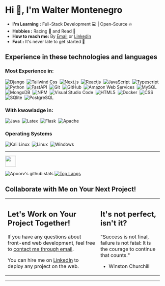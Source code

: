 # Hi 👋, I'm Walter Montenegro

-  **I'm Learning :** Full-Stack Development 💻 | Open-Source :fire:	
-  **Hobbies :** Racing 🏁 and Read 📖
-  **How to reach me:** By <a href="mailto:jesusmontenegro941@gmail.com" >Email</a> or <a href="https://www.linkedin.com/in/montenegrowalter/" >Linkedin</a>
-  **Fact :** It's never late to get started 🎯
## Experience in these technologies and languages

### Most Experience in:
![Django](https://img.shields.io/badge/Django-092E20?style=flat-square&logo=django&logoColor=white)&nbsp;
![Tailwind Css](https://img.shields.io/badge/TailwindCSS-%2338B2AC.svg?logo=tailwindcss&logoColor=white)&nbsp;
![Next.js](https://img.shields.io/badge/Node.js-f3f3f3?logo=nextdotjs&logoColor=black)&nbsp;
![Reactjs](https://img.shields.io/badge/React-20232A?style=flat&logo=react&logoColor=61DAFB)&nbsp;
![JavaScript](https://img.shields.io/badge/-JavaScript-0f0f0f?style=flat-square&logo=javascript)&nbsp;
![Typescript](https://img.shields.io/badge/-TypeScript-fff?style=flat-square&logo=typescript&logoColor=0003f4)&nbsp;
![Python](https://img.shields.io/badge/Python-14354C?style=flat-square&logo=python&logoColor=white)&nbsp;
![FastAPI](https://img.shields.io/badge/FastAPI-white?style=flat-square&logo=fastapi&logoColor=009485)&nbsp;
![Git](https://img.shields.io/badge/-Git-05122A?style=flat&logo=git)&nbsp;
![GitHub](https://img.shields.io/badge/-GitHub-181717?style=flat-square&logo=github)&nbsp;
![Amazon Web Services](https://img.shields.io/badge/Amazon_AWS-232F3E?style=flat&logo=amazon-aws&logoColor=white)&nbsp;
![MySQL](https://img.shields.io/badge/MySQL-00000F?style=flat&logo=mysql&logoColor=white)&nbsp;
![MongoDB](https://img.shields.io/badge/MongoDB-47A248?style=flat&logo=mongodb&logoColor=green)&nbsp;
![NPM](https://img.shields.io/badge/npm-CB3837?style=flat&logo=npm&logoColor=white)&nbsp;
![Visual Studio Code](https://img.shields.io/badge/-Visual%20Studio%20Code-05122A?style=flat&logo=visual-studio-code&logoColor=007ACC)&nbsp;
![HTML5](https://img.shields.io/badge/HTML-202020?style=flat-square&logo=html5&logoColor=d94a24)&nbsp;
![Docker](https://img.shields.io/badge/Docker-2CA5E0?style=flat&logo=docker&logoColor=white)&nbsp;
![CSS](https://img.shields.io/badge/CSS-5bb4de?&style=flat-square&logo=css3&logoColor=264ddf)&nbsp;
![SQlite](https://img.shields.io/badge/-SQlite-05122A?style=flat&logo=sqlite&logoColor=A8B9CC)&nbsp;
![PostgreSQL](https://img.shields.io/badge/PostgreSQL-316192?style=flat&logo=postgresql&logoColor=green)&nbsp;

### With kwowladge in: 
![Java](https://img.shields.io/badge/-Java-007396?style=flat-square&logo=java)&nbsp;
![Latex](https://img.shields.io/badge/-Latex-05122A?style=flat&logo=latex&logoColor=008080)&nbsp;
![Flask](https://img.shields.io/badge/Flask-000000?style=flat&logo=flask&logoColor=white)&nbsp;
![Apache](https://img.shields.io/badge/Apache-D22128?style=flat&logo=Apache&logoColor=white)&nbsp;

### Operating Systems

![Kali Linux](https://img.shields.io/badge/Kali_Linux-557C94?logo=kali-linux&logoColor=white)&nbsp;
![Linux](https://img.shields.io/badge/Linux-05122A?style=flat&logo=linux&logoColor=white)&nbsp;
![Windows](https://img.shields.io/badge/Windows-0078D6?logo=windows&logoColor=white)&nbsp;

-------

<img style="height: 35px" src="https://img.shields.io/badge/-Github Stats:-181717?style=flat&logo=github"/> 

![Apoorv's github stats](https://github-readme-stats.vercel.app/api?username=mojezcg&show_icons=true&title_color=7031f7&icon_color=4622e5&text_color=fff&bg_color=0f0f0f&hide=["stars"])
[![Top Langs](https://github-readme-stats.vercel.app/api/top-langs/?username=mojezcg&layout=compact&title_color=7031f7&text_color=fff&bg_color=0f0f0f)](https://github.com/anuraghazra/github-readme-stats)

## Collaborate with Me on Your Next Project!
<table style="border: none ">
  <tr>
  <td  width="60%" valign="top">

## Let's Work on Your Project Together!

If you have any questions about front-end web development, feel free to <a href="mailto:jsMonte31@gmail.com">contact me through email</a>.

You can hire me on <a href="https://www.linkedin.com/in/montenegrowalter/">LinkedIn</a> to deploy any project on the web.

  </td>
  <td width="40%" valign="top">

## It's not perfect, isn't it?


"Success is not final, failure is not fatal: It is the courage to continue that counts."
- Winston Churchill

  </td>
  </tr>
</table>

-----
